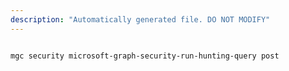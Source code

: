 ```yaml
---
description: "Automatically generated file. DO NOT MODIFY"
---
```


```bash

mgc security microsoft-graph-security-run-hunting-query post

```